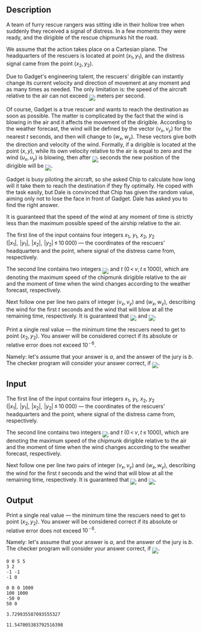 ## Description

<div><p>A team of furry rescue rangers was sitting idle in their hollow tree when suddenly they received a signal of distress. In a few moments they were ready, and the dirigible of the rescue chipmunks hit the road.</p><p>We assume that the action takes place on a Cartesian plane. The headquarters of the rescuers is located at point <span class="tex-span">(<i>x</i><sub class="lower-index">1</sub>, <i>y</i><sub class="lower-index">1</sub>)</span>, and the distress signal came from the point <span class="tex-span">(<i>x</i><sub class="lower-index">2</sub>, <i>y</i><sub class="lower-index">2</sub>)</span>.</p><p>Due to Gadget's engineering talent, the rescuers' dirigible can instantly change its current velocity and direction of movement at any moment and as many times as needed. The only limitation is: the speed of the aircraft relative to the air can not exceed <img align="middle" class="tex-formula" src="file://me1mTZzN.png" style="max-width: 100.0%;max-height: 100.0%;"> meters per second.</p><p>Of course, Gadget is a true rescuer and wants to reach the destination as soon as possible. The matter is complicated by the fact that the wind is blowing in the air and it affects the movement of the dirigible. According to the weather forecast, the wind will be defined by the vector <span class="tex-span">(<i>v</i><sub class="lower-index"><i>x</i></sub>, <i>v</i><sub class="lower-index"><i>y</i></sub>)</span> for the nearest <span class="tex-span"><i>t</i></span> seconds, and then will change to <span class="tex-span">(<i>w</i><sub class="lower-index"><i>x</i></sub>, <i>w</i><sub class="lower-index"><i>y</i></sub>)</span>. These vectors give both the direction and velocity of the wind. Formally, if a dirigible is located at the point <span class="tex-span">(<i>x</i>, <i>y</i>)</span>, while its own velocity relative to the air is equal to zero and the wind <span class="tex-span">(<i>u</i><sub class="lower-index"><i>x</i></sub>, <i>u</i><sub class="lower-index"><i>y</i></sub>)</span> is blowing, then after <img align="middle" class="tex-formula" src="file://dT2jkXc6.png" style="max-width: 100.0%;max-height: 100.0%;"> seconds the new position of the dirigible will be <img align="middle" class="tex-formula" src="file://7LSNFbpS.png" style="max-width: 100.0%;max-height: 100.0%;">.</p><p>Gadget is busy piloting the aircraft, so she asked Chip to calculate how long will it take them to reach the destination if they fly optimally. He coped with the task easily, but Dale is convinced that Chip has given the random value, aiming only not to lose the face in front of Gadget. Dale has asked you to find the right answer.</p><p>It is guaranteed that the speed of the wind at any moment of time is strictly less than the maximum possible speed of the airship relative to the air.</p></div><div class="input-specification"><p>The first line of the input contains four integers <span class="tex-span"><i>x</i><sub class="lower-index">1</sub></span>, <span class="tex-span"><i>y</i><sub class="lower-index">1</sub></span>, <span class="tex-span"><i>x</i><sub class="lower-index">2</sub></span>, <span class="tex-span"><i>y</i><sub class="lower-index">2</sub></span> (<span class="tex-span">|<i>x</i><sub class="lower-index">1</sub>|,  |<i>y</i><sub class="lower-index">1</sub>|,  |<i>x</i><sub class="lower-index">2</sub>|,  |<i>y</i><sub class="lower-index">2</sub>| ≤ 10 000</span>)&nbsp;— the coordinates of the rescuers' headquarters and the point, where signal of the distress came from, respectively. </p><p>The second line contains two integers <img align="middle" class="tex-formula" src="file://TRl3Y9jY.png" style="max-width: 100.0%;max-height: 100.0%;"> and <span class="tex-span"><i>t</i></span> (<span class="tex-span">0 &lt; <i>v</i>, <i>t</i> ≤ 1000</span>), which are denoting the maximum speed of the chipmunk dirigible relative to the air and the moment of time when the wind changes according to the weather forecast, respectively. </p><p>Next follow one per line two pairs of integer <span class="tex-span">(<i>v</i><sub class="lower-index"><i>x</i></sub>, <i>v</i><sub class="lower-index"><i>y</i></sub>)</span> and <span class="tex-span">(<i>w</i><sub class="lower-index"><i>x</i></sub>, <i>w</i><sub class="lower-index"><i>y</i></sub>)</span>, describing the wind for the first <span class="tex-span"><i>t</i></span> seconds and the wind that will blow at all the remaining time, respectively. It is guaranteed that <img align="middle" class="tex-formula" src="file://DzLF8ek3.png" style="max-width: 100.0%;max-height: 100.0%;"> and <img align="middle" class="tex-formula" src="file://O6LvIPuW.png" style="max-width: 100.0%;max-height: 100.0%;">.</p></div><div class="output-specification"><p>Print a single real value&nbsp;— the minimum time the rescuers need to get to point <span class="tex-span">(<i>x</i><sub class="lower-index">2</sub>, <i>y</i><sub class="lower-index">2</sub>)</span>. You answer will be considered correct if its absolute or relative error does not exceed <span class="tex-span">10<sup class="upper-index"> - 6</sup></span>. </p><p>Namely: let's assume that your answer is <span class="tex-span"><i>a</i></span>, and the answer of the jury is <span class="tex-span"><i>b</i></span>. The checker program will consider your answer correct, if <img align="middle" class="tex-formula" src="file://vJn2Z4do.png" style="max-width: 100.0%;max-height: 100.0%;">.</p></div>

## Input

<p>The first line of the input contains four integers <span class="tex-span"><i>x</i><sub class="lower-index">1</sub></span>, <span class="tex-span"><i>y</i><sub class="lower-index">1</sub></span>, <span class="tex-span"><i>x</i><sub class="lower-index">2</sub></span>, <span class="tex-span"><i>y</i><sub class="lower-index">2</sub></span> (<span class="tex-span">|<i>x</i><sub class="lower-index">1</sub>|,  |<i>y</i><sub class="lower-index">1</sub>|,  |<i>x</i><sub class="lower-index">2</sub>|,  |<i>y</i><sub class="lower-index">2</sub>| ≤ 10 000</span>)&nbsp;— the coordinates of the rescuers' headquarters and the point, where signal of the distress came from, respectively. </p><p>The second line contains two integers <img align="middle" class="tex-formula" src="file://TRl3Y9jY.png" style="max-width: 100.0%;max-height: 100.0%;"> and <span class="tex-span"><i>t</i></span> (<span class="tex-span">0 &lt; <i>v</i>, <i>t</i> ≤ 1000</span>), which are denoting the maximum speed of the chipmunk dirigible relative to the air and the moment of time when the wind changes according to the weather forecast, respectively. </p><p>Next follow one per line two pairs of integer <span class="tex-span">(<i>v</i><sub class="lower-index"><i>x</i></sub>, <i>v</i><sub class="lower-index"><i>y</i></sub>)</span> and <span class="tex-span">(<i>w</i><sub class="lower-index"><i>x</i></sub>, <i>w</i><sub class="lower-index"><i>y</i></sub>)</span>, describing the wind for the first <span class="tex-span"><i>t</i></span> seconds and the wind that will blow at all the remaining time, respectively. It is guaranteed that <img align="middle" class="tex-formula" src="file://DzLF8ek3.png" style="max-width: 100.0%;max-height: 100.0%;"> and <img align="middle" class="tex-formula" src="file://O6LvIPuW.png" style="max-width: 100.0%;max-height: 100.0%;">.</p>

## Output

<p>Print a single real value&nbsp;— the minimum time the rescuers need to get to point <span class="tex-span">(<i>x</i><sub class="lower-index">2</sub>, <i>y</i><sub class="lower-index">2</sub>)</span>. You answer will be considered correct if its absolute or relative error does not exceed <span class="tex-span">10<sup class="upper-index"> - 6</sup></span>. </p><p>Namely: let's assume that your answer is <span class="tex-span"><i>a</i></span>, and the answer of the jury is <span class="tex-span"><i>b</i></span>. The checker program will consider your answer correct, if <img align="middle" class="tex-formula" src="file://vJn2Z4do.png" style="max-width: 100.0%;max-height: 100.0%;">.</p>





```input1
0 0 5 5
3 2
-1 -1
-1 0

```




```input2
0 0 0 1000
100 1000
-50 0
50 0

```




```output1
3.729935587093555327

```




```output2
11.547005383792516398

```


